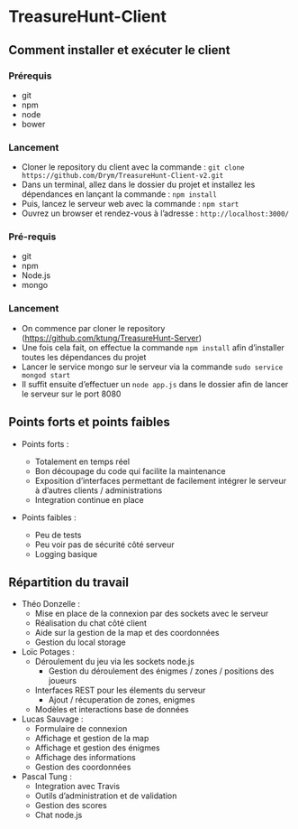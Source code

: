 # TreasureHunt-Client

## Comment installer et exécuter le client

### Prérequis
- git
- npm
- node
- bower

### Lancement
- Cloner le repository du client avec la commande :
`git clone https://github.com/Drym/TreasureHunt-Client-v2.git`
- Dans un terminal, allez dans le dossier du projet et installez les dépendances en lançant la commande :
`npm install`
- Puis, lancez le serveur web avec la commande :
`npm start`
- Ouvrez un browser et rendez-vous à l’adresse : 
`http://localhost:3000/`

### Pré-requis
- git
- npm
- Node.js
- mongo

### Lancement
- On commence par cloner le repository (https://github.com/ktung/TreasureHunt-Server)
- Une fois cela fait, on effectue la commande `npm install` afin d’installer toutes les dépendances du projet
- Lancer le service mongo sur le serveur via la commande `sudo service mongod start`
- Il suffit ensuite d’effectuer un `node app.js` dans le dossier afin de lancer le serveur sur le port 8080


## Points forts et points faibles

- Points forts :
	- Totalement en temps réel
	- Bon découpage du code qui facilite la maintenance
	- Exposition d’interfaces permettant de facilement intégrer le serveur à d’autres clients / administrations
	- Integration continue en place
	
- Points faibles :
	- Peu de tests 
	- Peu voir pas de sécurité côté serveur
	- Logging basique

## Répartition du travail

- Théo Donzelle :
	- Mise en place de la connexion par des sockets avec le serveur
	- Réalisation du chat côté client
	- Aide sur la gestion de la map et des coordonnées
	- Gestion du local storage
- Loïc Potages :
	- Déroulement du jeu via les sockets node.js
		- Gestion du déroulement des énigmes / zones / positions des joueurs
	- Interfaces REST pour les élements du serveur
		- Ajout / récuperation de zones, enigmes
	- Modèles et interactions base de données 
- Lucas Sauvage : 
	- Formulaire de connexion
	- Affichage et gestion de la map
	- Affichage et gestion des énigmes
	- Affichage des informations
	- Gestion des coordonnées
- Pascal Tung :
	- Integration avec Travis
	- Outils d’administration et de validation
	- Gestion des scores
	- Chat node.js
